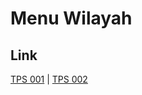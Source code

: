 # Menu Wilayah

## Link

[TPS 001](https://github.com/gigit-pemilu/pemilu-2024-92-papua-barat/tree/main/pilpres/hitung-suara/sub/92-papua-barat/sub/02-manokwari/sub/05-masni/sub/2024-membowi/sub/001-tps)
 | 
[TPS 002](https://github.com/gigit-pemilu/pemilu-2024-92-papua-barat/tree/main/pilpres/hitung-suara/sub/92-papua-barat/sub/02-manokwari/sub/05-masni/sub/2024-membowi/sub/002-tps)

